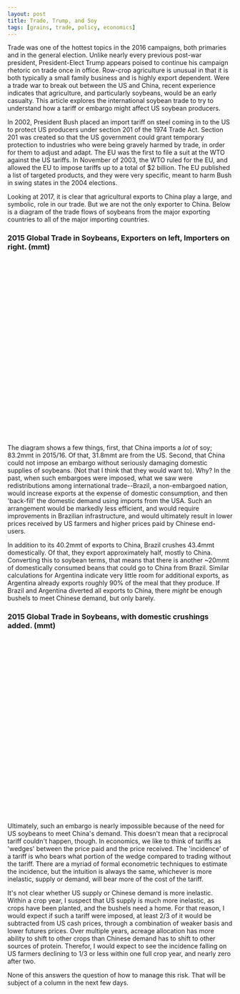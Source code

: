 ```yaml
---
layout: post
title: Trade, Trump, and Soy
tags: [grains, trade, policy, economics]
---
```



Trade was one of the hottest topics in the 2016 campaigns, both primaries and in the general election. Unlike nearly every previous post-war president, President-Elect Trump appears poised to continue his campaign rhetoric on trade once in office. Row-crop agriculture is unusual in that it is both typically a small family business and is highly export dependent. Were a trade war to break out between the US and China, recent experience indicates that agriculture, and particularly soybeans, would be an early casualty. This article explores the international soybean trade to try to understand how a tariff or embargo might affect US soybean producers.

In 2002, President Bush placed an import tariff on steel coming in to the US to protect US producers under section 201 of the 1974 Trade Act. Section 201 was created so that the US government could grant temporary protection to industries who were being gravely harmed by trade, in order for them to adjust and adapt. The EU was the first to file a suit at the WTO against the US tariffs. In November of 2003, the WTO ruled for the EU, and allowed the EU to impose tariffs up to a total of $2 billion. The EU published a list of targeted products, and they were very specific, meant to harm Bush  in swing states in the 2004 elections. 

Looking at 2017, it is clear that agricultural exports to China play a large, and symbolic, role in our trade. But we are not the only exporter to China. Below is a diagram of the trade flows of soybeans from the major exporting countries to all of the major importing countries. 


### 2015 Global Trade in Soybeans, Exporters on left, Importers on right. (mmt)


<script type="text/javascript" src="https://www.gstatic.com/charts/loader.js"></script>
<div id="sankey_basic" style="width: 900px; height: 400px;"></div>

<script type="text/javascript">
      google.charts.load('current', {'packages':['sankey']});
      google.charts.setOnLoadCallback(drawChart);

      function drawChart() {
        var data = new google.visualization.DataTable();
        data.addColumn('string', 'From');
        data.addColumn('string', 'To');
        data.addColumn('number', 'Weight');
        data.addRows([
          [ 'USA', 'China', 31.8 ],
          [ 'USA', 'Mexico', 3.5 ],
          [ 'USA', 'Japan', 2.31 ],
          [ 'USA', 'Indonesia', 2.27 ],
          [ 'USA', 'Germany', 2.27 ],
          [ 'USA', 'Taiwan', 1.4 ],
          [ 'USA', 'Spain', 1.27 ],
          [ 'USA', 'Netherlands', 1.16 ],
          [ 'USA', 'Vietnam', .86 ],
          [ 'USA', 'Bangladesh', .82 ],
          [ 'USA', 'Thailand', .58 ],
          [ 'USA', 'South Korea', .57 ],
          [ 'USA', 'Russia', .52 ],
          [ 'USA', 'Colombia', .48 ],
          [ 'Brazil', 'China', 40.2 ],
          [ 'Brazil', 'Spain', 2.0 ],
          [ 'Brazil', 'Thailand', 1.9 ],
          [ 'Brazil', 'Netherlands', 1.5 ],
          [ 'Brazil', 'Iran', 1.2 ],
          [ 'Brazil', 'Taiwan', 1.2 ],
          [ 'Brazil', 'Russia', 1.0 ],
          [ 'Brazil', 'Germany', .76 ],
          [ 'Brazil', 'South Korea', .59 ],
          [ 'Brazil', 'Japan', .53 ],
          [ 'Brazil', 'Mexico', .12 ],
          [ 'Brazil', 'Vietnam', .452 ],
          [ 'Argentina', 'China', 8.7  ],
          [ 'Argentina', 'Spain', .63  ]
       ]);

        // Sets chart options.
        var options = {
          width: 700,
        };

        // Instantiates and draws our chart, passing in some options.
        var chart = new google.visualization.Sankey(document.getElementById('sankey_basic'));
        chart.draw(data, options);
      }
</script>

The diagram shows a few things, first, that China imports a *lot* of soy; 83.2mmt in 2015/16. Of that, 31.8mmt are from the US. Second, that China could not impose an embargo without seriously damaging domestic supplies of soybeans. (Not that I think that they would want to). Why? In the past, when such embargoes were imposed, what we saw were redistributions among international trade--Brazil, a non-embargoed nation, would increase exports at the expense of domestic consumption, and then 'back-fill' the domestic demand using imports from the USA. Such an arrangement would be markedly less efficient, and would require improvements in Brazilian infrastructure, and would ultimately result in lower prices received by US farmers and higher prices paid by Chinese end-users. 

In addition to its 40.2mmt of exports to China, Brazil crushes 43.4mmt domestically. Of that, they export approximately half, mostly to China. Converting this to soybean terms, that means that there is another ~20mmt of domestically consumed beans that could go to China from Brazil. Similar calculations for Argentina indicate very little room for additional exports, as Argentina already exports roughly 90% of the meal that they produce. If Brazil and Argentina diverted all exports to China, there *might* be enough bushels to meet Chinese demand, but only barely.

### 2015 Global Trade in Soybeans, with domestic crushings added. (mmt)

<script type="text/javascript" src="https://www.gstatic.com/charts/loader.js"></script>
<div id="sankey_basic2" style="width: 900px; height: 400px;"></div>

<script type="text/javascript">
      google.charts.load('current', {'packages':['sankey']});
      google.charts.setOnLoadCallback(drawChart);

      function drawChart() {
        var data = new google.visualization.DataTable();
        data.addColumn('string', 'From');
        data.addColumn('string', 'To');
        data.addColumn('number', 'Weight');
        data.addRows([
          [ 'USA', 'China', 31.8 ],
          [ 'USA', 'Mexico', 3.5 ],
          [ 'USA', 'Japan', 2.31 ],
          [ 'USA', 'Indonesia', 2.27 ],
          [ 'USA', 'Germany', 2.27 ],
          [ 'USA', 'Taiwan', 1.4 ],
          [ 'USA', 'Spain', 1.27 ],
          [ 'USA', 'Netherlands', 1.16 ],
          [ 'USA', 'Vietnam', .86 ],
          [ 'USA', 'Bangladesh', .82 ],
          [ 'USA', 'Thailand', .58 ],
          [ 'USA', 'South Korea', .57 ],
          [ 'USA', 'Russia', .52 ],
          [ 'USA', 'Colombia', .48 ],
          [ 'USA', 'US Crush', 54.6 ],
          [ 'Brazil', 'China', 40.2 ],
          [ 'Brazil', 'Spain', 2.0 ],
          [ 'Brazil', 'Thailand', 1.9 ],
          [ 'Brazil', 'Netherlands', 1.5 ],
          [ 'Brazil', 'Iran', 1.2 ],
          [ 'Brazil', 'Taiwan', 1.2 ],
          [ 'Brazil', 'Russia', 1.0 ],
          [ 'Brazil', 'Germany', .76 ],
          [ 'Brazil', 'South Korea', .59 ],
          [ 'Brazil', 'Japan', .53 ],
          [ 'Brazil', 'Mexico', .12 ],
          [ 'Brazil', 'Vietnam', .452 ],
          [ 'Brazil', 'Brazil Crush', 43.4],
          [ 'Argentina', 'China', 8.7  ],
          [ 'Argentina', 'Spain', .63  ],
          [ 'Argentina', 'Argentina Crush', 47.5]
       ]);

        // Sets chart options.
        var options = {
          width: 600,
        };

        // Instantiates and draws our chart, passing in some options.
        var chart = new google.visualization.Sankey(document.getElementById('sankey_basic2'));
        chart.draw(data, options);
      }
</script>

Ultimately, such an embargo is nearly impossible because of the need for US soybeans to meet China's demand. This doesn't mean that a reciprocal tariff couldn't happen, though. In economics, we like to think of tariffs as 'wedges' between the price paid and the price received. The 'incidence' of a tariff is who bears what portion of the wedge compared to trading without the tariff. There are a myriad of formal econometric techniques to estimate the incidence, but the intuition is always the same, whichever is more inelastic, supply or demand, will bear more of the cost of the tariff. 

It's not clear whether US supply or Chinese demand is more inelastic. Within a crop year, I suspect that US supply is much more inelastic, as crops have been planted, and the bushels need a home. For that reason, I would expect if such a tariff were imposed, at least 2/3 of it would be subtracted from US cash prices, through a combination of weaker basis and lower futures prices. Over multiple years, acreage allocation has more ability to shift to other crops than Chinese demand has to shift to other sources of protein. Therefor, I would expect to see the incidence falling on US farmers declining to 1/3 or less within one full crop year, and nearly zero after two.

None of this answers the question of how to manage this risk. That will be subject of a column in the next few days. 
